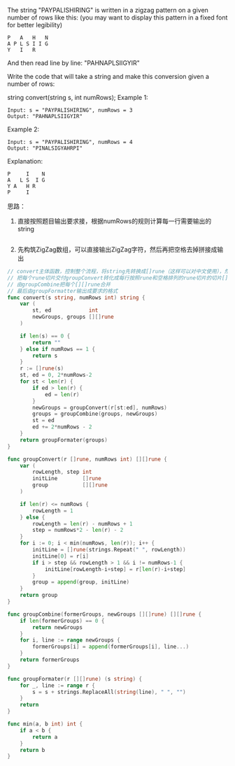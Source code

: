 The string "PAYPALISHIRING" is written in a zigzag pattern on a given number of rows like this: (you may want to display this pattern in a fixed font for better legibility)
```
P   A   H   N
A P L S I I G
Y   I   R
```
And then read line by line: "PAHNAPLSIIGYIR"

Write the code that will take a string and make this conversion given a number of rows:

string convert(string s, int numRows);
Example 1:
```
Input: s = "PAYPALISHIRING", numRows = 3
Output: "PAHNAPLSIIGYIR"
```
Example 2:
```
Input: s = "PAYPALISHIRING", numRows = 4
Output: "PINALSIGYAHRPI"
```
Explanation:
```
P     I    N
A   L S  I G
Y A   H R
P     I
```

思路：
1. 直接按照题目输出要求接，根据numRows的规则计算每一行需要输出的string
```go
```
2. 先构筑ZigZag数组，可以直接输出ZigZag字符，然后再把空格去掉拼接成输出
```go
// convert主体函数，控制整个流程，将string先转换成[]rune（这样可以对中文使用），然后按照行数要求，分成若干段子rune切片
// 把每个rune切片交付groupConvert转化成每行按照rune和空格排列的rune切片的切片[][]rune
// 由groupCombine把每个[][]rune合并
// 最后由groupFormatter输出成要求的格式
func convert(s string, numRows int) string {
	var (
		st, ed            int
		newGroups, groups [][]rune
	)

	if len(s) == 0 {
		return ""
	} else if numRows == 1 {
		return s
	}
	r := []rune(s)
	st, ed = 0, 2*numRows-2
	for st < len(r) {
		if ed > len(r) {
			ed = len(r)
		}
		newGroups = groupConvert(r[st:ed], numRows)
		groups = groupCombine(groups, newGroups)
		st = ed
		ed += 2*numRows - 2
	}
	return groupFormater(groups)
}

func groupConvert(r []rune, numRows int) [][]rune {
	var (
		rowLength, step int
		initLine        []rune
		group           [][]rune
	)

	if len(r) <= numRows {
		rowLength = 1
	} else {
		rowLength = len(r) - numRows + 1
		step = numRows*2 - len(r) - 2
	}
	for i := 0; i < min(numRows, len(r)); i++ {
		initLine = []rune(strings.Repeat(" ", rowLength))
		initLine[0] = r[i]
		if i > step && rowLength > 1 && i != numRows-1 {
			initLine[rowLength-i+step] = r[len(r)-i+step]
		}
		group = append(group, initLine)
	}
	return group
}

func groupCombine(formerGroups, newGroups [][]rune) [][]rune {
	if len(formerGroups) == 0 {
		return newGroups
	}
	for i, line := range newGroups {
		formerGroups[i] = append(formerGroups[i], line...)
	}
	return formerGroups
}

func groupFormater(r [][]rune) (s string) {
	for _, line := range r {
		s = s + strings.ReplaceAll(string(line), " ", "")
	}
	return
}

func min(a, b int) int {
	if a < b {
		return a
	}
	return b
}
```
